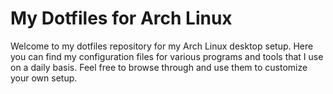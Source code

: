 # My Dotfiles for Arch Linux
Welcome to my dotfiles repository for my Arch Linux desktop setup. Here you can find my configuration files for various programs and tools that I use on a daily basis. Feel free to browse through and use them to customize your own setup.

<!-- ## Included Programs and Tools
These are the programs and tools for which I have included configuration files:

- [Alacritty](https://github.com/arisuvade/dotfiles/tree/main/alacritty) - A fast, cross-platform terminal emulator.
- [i3](https://github.com/arisuvade/dotfiles/tree/main/i3) - A window manager for X11.
- [Neofetch](https://github.com/arisuvade/dotfiles/tree/main/neofetch) - A CLI system information tool.
- [Picom](https://github.com/arisuvade/dotfiles/tree/main/picom) - A lightweight compositor for X11.
- [Polybar](https://github.com/arisuvade/dotfiles/tree/main/polybar) - A fast and easy-to-use status bar.
- [Rofi](https://github.com/arisuvade/dotfiles/tree/main/rofi) - A window switcher, application launcher, and dmenu replacement.
- [Starship](https://github.com/arisuvade/dotfiles/tree/main/starship) - A fast and customizable shell prompt.
- [VSCode](https://github.com/arisuvade/dotfiles/tree/main/vscode) - A powerful source code editor.
- [Nano](https://github.com/arisuvade/dotfiles/blob/main/.nanorc) - A simple and user-friendly text editor.
- [Zsh](https://github.com/arisuvade/dotfiles/blob/main/.zshrc) - A shell designed for interactive use. -->

